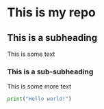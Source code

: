 # This is my repo

## This is a subheading

This is some text

### This is a sub-subheading

This is some more text

```python
print("Hello world!")